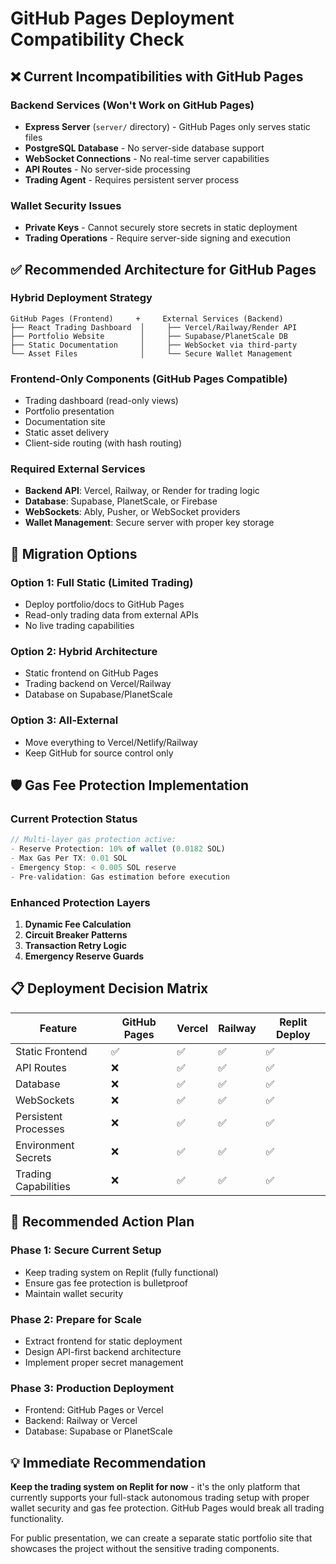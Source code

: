 # GitHub Pages Deployment Compatibility Check

## ❌ Current Incompatibilities with GitHub Pages

### Backend Services (Won't Work on GitHub Pages)
- **Express Server** (`server/` directory) - GitHub Pages only serves static files
- **PostgreSQL Database** - No server-side database support
- **WebSocket Connections** - No real-time server capabilities
- **API Routes** - No server-side processing
- **Trading Agent** - Requires persistent server process

### Wallet Security Issues
- **Private Keys** - Cannot securely store secrets in static deployment
- **Trading Operations** - Require server-side signing and execution

## ✅ Recommended Architecture for GitHub Pages

### Hybrid Deployment Strategy
```
GitHub Pages (Frontend)     +     External Services (Backend)
├── React Trading Dashboard  │     ├── Vercel/Railway/Render API
├── Portfolio Website        │     ├── Supabase/PlanetScale DB
├── Static Documentation     │     ├── WebSocket via third-party
└── Asset Files              │     └── Secure Wallet Management
```

### Frontend-Only Components (GitHub Pages Compatible)
- Trading dashboard (read-only views)
- Portfolio presentation
- Documentation site
- Static asset delivery
- Client-side routing (with hash routing)

### Required External Services
- **Backend API**: Vercel, Railway, or Render for trading logic
- **Database**: Supabase, PlanetScale, or Firebase
- **WebSockets**: Ably, Pusher, or WebSocket providers
- **Wallet Management**: Secure server with proper key storage

## 🔧 Migration Options

### Option 1: Full Static (Limited Trading)
- Deploy portfolio/docs to GitHub Pages
- Read-only trading data from external APIs
- No live trading capabilities

### Option 2: Hybrid Architecture
- Static frontend on GitHub Pages
- Trading backend on Vercel/Railway
- Database on Supabase/PlanetScale

### Option 3: All-External
- Move everything to Vercel/Netlify/Railway
- Keep GitHub for source control only

## 🛡️ Gas Fee Protection Implementation

### Current Protection Status
```javascript
// Multi-layer gas protection active:
- Reserve Protection: 10% of wallet (0.0182 SOL)
- Max Gas Per TX: 0.01 SOL
- Emergency Stop: < 0.005 SOL reserve
- Pre-validation: Gas estimation before execution
```

### Enhanced Protection Layers
1. **Dynamic Fee Calculation**
2. **Circuit Breaker Patterns**  
3. **Transaction Retry Logic**
4. **Emergency Reserve Guards**

## 📋 Deployment Decision Matrix

| Feature | GitHub Pages | Vercel | Railway | Replit Deploy |
|---------|--------------|--------|---------|---------------|
| Static Frontend | ✅ | ✅ | ✅ | ✅ |
| API Routes | ❌ | ✅ | ✅ | ✅ |
| Database | ❌ | ✅ | ✅ | ✅ |
| WebSockets | ❌ | ✅ | ✅ | ✅ |
| Persistent Processes | ❌ | ✅ | ✅ | ✅ |
| Environment Secrets | ❌ | ✅ | ✅ | ✅ |
| Trading Capabilities | ❌ | ✅ | ✅ | ✅ |

## 🚀 Recommended Action Plan

### Phase 1: Secure Current Setup
- Keep trading system on Replit (fully functional)
- Ensure gas fee protection is bulletproof
- Maintain wallet security

### Phase 2: Prepare for Scale
- Extract frontend for static deployment
- Design API-first backend architecture
- Implement proper secret management

### Phase 3: Production Deployment
- Frontend: GitHub Pages or Vercel
- Backend: Railway or Vercel
- Database: Supabase or PlanetScale

## 💡 Immediate Recommendation

**Keep the trading system on Replit for now** - it's the only platform that currently supports your full-stack autonomous trading setup with proper wallet security and gas fee protection. GitHub Pages would break all trading functionality.

For public presentation, we can create a separate static portfolio site that showcases the project without the sensitive trading components.